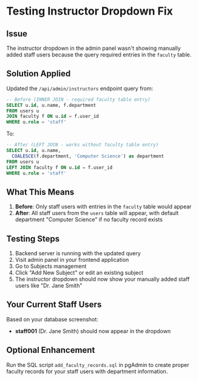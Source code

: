 # Testing Instructor Dropdown Fix

## Issue
The instructor dropdown in the admin panel wasn't showing manually added staff users because the query required entries in the `faculty` table.

## Solution Applied
Updated the `/api/admin/instructors` endpoint query from:
```sql
-- Before (INNER JOIN - required faculty table entry)
SELECT u.id, u.name, f.department 
FROM users u 
JOIN faculty f ON u.id = f.user_id 
WHERE u.role = 'staff'
```

To:
```sql
-- After (LEFT JOIN - works without faculty table entry)
SELECT u.id, u.name, 
  COALESCE(f.department, 'Computer Science') as department 
FROM users u 
LEFT JOIN faculty f ON u.id = f.user_id 
WHERE u.role = 'staff'
```

## What This Means
1. **Before**: Only staff users with entries in the `faculty` table would appear
2. **After**: All staff users from the `users` table will appear, with default department "Computer Science" if no faculty record exists

## Testing Steps
1. Backend server is running with the updated query
2. Visit admin panel in your frontend application
3. Go to Subjects management
4. Click "Add New Subject" or edit an existing subject
5. The instructor dropdown should now show your manually added staff users like "Dr. Jane Smith"

## Your Current Staff Users
Based on your database screenshot:
- **staff001** (Dr. Jane Smith) should now appear in the dropdown

## Optional Enhancement
Run the SQL script `add_faculty_records.sql` in pgAdmin to create proper faculty records for your staff users with department information.